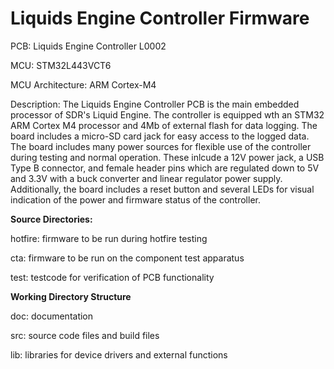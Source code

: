 <h1>Liquids Engine Controller Firmware</h1>

<p>PCB: Liquids Engine Controller L0002</p>
<p>MCU: STM32L443VCT6 </p>
<p>MCU Architecture: ARM Cortex-M4</p>

<p>Description: The Liquids Engine Controller PCB is the main embedded processor of SDR's Liquid Engine. The controller is 
equipped wth an STM32 ARM Cortex M4 processor and 4Mb of external flash for data logging. The board includes a 
micro-SD card jack for easy access to the logged data. The board includes many power sources for flexible use of the 
controller during testing and normal operation. These inlcude a 12V power jack, a USB Type B connector, and female 
header pins which are regulated down to 5V and 3.3V with a buck converter and linear regulator power supply. 
Additionally, the board includes a reset button and several LEDs for visual indication of the power and firmware status 
of the controller. </p>

<p><b>Source Directories:</b></p>
<p>
hotfire: firmware to be run during hotfire testing

cta: firmware to be run on the component test apparatus

test: testcode for verification of PCB functionality
</p>

<p><b>Working Directory Structure</b></p>

<p>
doc: documentation

src: source code files and build files

lib: libraries for device drivers and external functions
</p>
